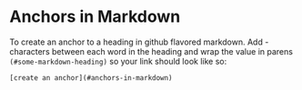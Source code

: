 # Anchors in Markdown

To create an anchor to a heading in github flavored markdown. Add - characters between each word in the heading and wrap the value in parens `(#some-markdown-heading)` so your link should look like so:

```text
[create an anchor](#anchors-in-markdown)
```
